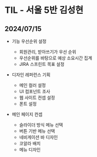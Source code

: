 # TIL - 서울 5반 김성현

## 2024/07/15
- 기능 우선순위 설정
  - 회원관리, 받아쓰기가 우선 순위
  - 우선순위를 바탕으로 예상 소요시간 집계
  - JIRA 스프린트 목표 설정

- 디자인 레퍼런스 기획
  - 메인 컬러 설정
  - UI 컴포넌트 조사
  - 웹 사이트 컨셉 설정
  - 폰트 설정

- 메인 페이지 컨셉
  - 슬라이더 방식 메뉴 선택
  - 버튼 기반 메뉴 선택
  - 네비게이션 바 디자인
  - 코알라 배치
  - 메뉴 디자인